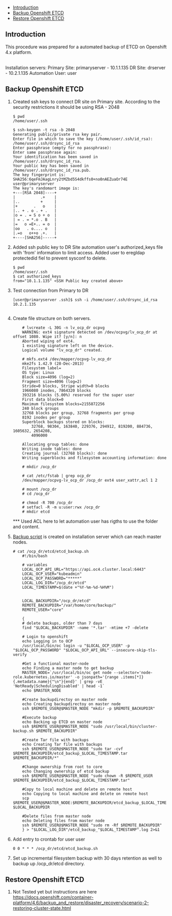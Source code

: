 - [Introduction](#introduction)
- [Backup Openshift ETCD](#backup-openshift-etcd)
- [Restore Openshift ETCD](#restore-openshift-etcd)

## Introduction
This procedure was prepared for a automated backup of ETCD on Openshift 4.x platform.

<br>
Installation servers:
Primary Site: primaryserver - 10.1.1.135
DR Site: drserver - 10.2.1.135
Automation User: user

## Backup Openshift ETCD

1. Created ssh keys to connect DR site on Primary site. According to the security restrictions it should be using RSA - 2048

    ```
    $ pwd
    /home/user/.ssh

    $ ssh-keygen -t rsa -b 2048
    Generating public/private rsa key pair.
    Enter file in which to save the key (/home/user/.ssh/id_rsa): /home/user/.ssh/drsync_id_rsa
    Enter passphrase (empty for no passphrase):
    Enter same passphrase again:
    Your identification has been saved in /home/user/.ssh/drsync_id_rsa.
    Your public key has been saved in /home/user/.ssh/drsync_id_rsa.pub.
    The key fingerprint is:
    SHA256:6qeFmJAagLnry2tMZbd5S4dkffs0+no0nAEZuaOr74E user@primaryserver
    The key's randomart image is:
    +---[RSA 2048]----+
    |           .+    |
    |..         +     |
    |+       .   o    |
    |.. + . o . + .   |
    |o = . = S o + o  |
    | = . = *.o . B   |
    |=   o =E+.. = o  |
    |oo   . o.... o   |
    |.=o   o++o .+.   |
    +----[SHA256]-----+
    ```

2. Added ssh public key to DR Site automation user's authorized_keys file with 'from' information to limit access. Added user to eregldap protectedid fiel to prevent sysconf to delete.

    ```
    $ pwd
    /home/user/.ssh
    $ cat authorized_keys
    from="10.1.1.135" <SSH Public key created above>

    ```

3. Test connection from Primary to DR
   ```
   [user@primaryserver .ssh]$ ssh -i /home/user/.ssh/drsync_id_rsa 10.2.1.135
 
   ```

4. Create file structure on both servers.
   
    ```
        # lvcreate -L 30G -n lv_ocp_dr ocpvg
        WARNING: ext4 signature detected on /dev/ocpvg/lv_ocp_dr at offset 1080. Wipe it? [y/n]: n
        Aborted wiping of ext4.
        1 existing signature left on the device.
        Logical volume "lv_ocp_dr" created.

        # mkfs.ext4 /dev/mapper/ocpvg-lv_ocp_dr
        mke2fs 1.42.9 (28-Dec-2013)
        Filesystem label=
        OS type: Linux
        Block size=4096 (log=2)
        Fragment size=4096 (log=2)
        Stride=0 blocks, Stripe width=0 blocks
        1966080 inodes, 7864320 blocks
        393216 blocks (5.00%) reserved for the super user
        First data block=0
        Maximum filesystem blocks=2155872256
        240 block groups
        32768 blocks per group, 32768 fragments per group
        8192 inodes per group
        Superblock backups stored on blocks:
            32768, 98304, 163840, 229376, 294912, 819200, 884736, 1605632, 2654208,
            4096000

        Allocating group tables: done
        Writing inode tables: done
        Creating journal (32768 blocks): done
        Writing superblocks and filesystem accounting information: done

        # mkdir /ocp_dr

        # cat /etc/fstab | grep ocp_dr
        /dev/mapper/ocpvg-lv_ocp_dr /ocp_dr ext4 user_xattr,acl 1 2

        # mount /ocp_dr
        # cd /ocp_dr

        # chmod -R 700 /ocp_dr
        # setfacl -R -m u:user:rwx /ocp_dr
        # mkdir etcd
    ```
    *** Used ACL here to let automation user has rigths to use the folder and content.

5. [Backup script](files/etcd_backup.sh) is created on installation server which can reach master nodes.

    ```
    # cat /ocp_dr/etcd/etcd_backup.sh
        #!/bin/bash

        # variables
        LOCAL_OCP_API_URL="https://api.oc4.cluster.local:6443"
        LOCAL_OCP_USER="kubeadmin"
        LOCAL_OCP_PASSWORD="*****"
        LOCAL_LOG_DIR="/ocp_dr/etcd"
        LOCAL_TIMESTAMP=$(date +"%Y-%m-%d-%H%M")


        LOCAL_BACKUPDIR="/ocp_dr/etcd"
        REMOTE_BACKUPDIR="/var/home/core/backup/"
        REMOTE_USER="core"

        {
        # delete backups, older than 7 days
        find "$LOCAL_BACKUPDIR" -name '*.tar' -mtime +7 -delete

        # Login to openshift
        echo Logging in to OCP
        /usr/local/bin/oc login -u "$LOCAL_OCP_USER" -p "$LOCAL_OCP_PASSWORD" "$LOCAL_OCP_API_URL" --insecure-skip-tls-verify

        #Get a functional master-node
        echo Finding a master node to get backup
        MASTER_NODE=`/usr/local/bin/oc get node --selector='node-role.kubernetes.io/master' -o jsonpath='{range .items[*]}{.metadata.name}{"\n"}{end}' | grep -vE 'NotReady|SchedulingDisabled' | head -1`
        echo $MASTER_NODE

        #Create backupdirectoy on master node
        echo Creating backupdirectoy on master node
        ssh $REMOTE_USER@$MASTER_NODE "mkdir -p $REMOTE_BACKUPDIR"

        #Execute backup
        echo Backing up ETCD on master node
        ssh $REMOTE_USER@$MASTER_NODE "sudo /usr/local/bin/cluster-backup.sh $REMOTE_BACKUPDIR"

        #Create Tar file with backups
        echo Creating Tar file with backups
        ssh $REMOTE_USER@$MASTER_NODE "sudo tar -cvf $REMOTE_BACKUPDIR/etcd_backup_$LOCAL_TIMESTAMP.tar $REMOTE_BACKUPDIR/*"

        #Change ownership from root to core
        echo Changing ownership of etcd backup
        ssh $REMOTE_USER@$MASTER_NODE "sudo chown -R $REMOTE_USER $REMOTE_BACKUPDIR/etcd_backup_$LOCAL_TIMESTAMP.tar"

        #Copy to local machine and delete on remote host
        echo Copying to local machine and delete on remote host
        scp $REMOTE_USER@$MASTER_NODE:$REMOTE_BACKUPDIR/etcd_backup_$LOCAL_TIMESTAMP.tar $LOCAL_BACKUPDIR

        #Delete files from master node
        echo Deleting files from master node
        ssh $REMOTE_USER@$MASTER_NODE "sudo rm -Rf $REMOTE_BACKUPDIR"
        } > "$LOCAL_LOG_DIR"/etcd_backup_"$LOCAL_TIMESTAMP".log 2>&1

    ```

6. Add entry to crontab for user user
    ```
    0 0 * * * /ocp_dr/etcd/etcd_backup.sh

    ```

7. Set up incremental filesystem backup with 30 days retention as well to backup up /ocp_dr/etcd directory.

## Restore Openshift ETCD

1. Not Tested yet but instructions are here
   https://docs.openshift.com/container-platform/4.6/backup_and_restore/disaster_recovery/scenario-2-restoring-cluster-state.html
